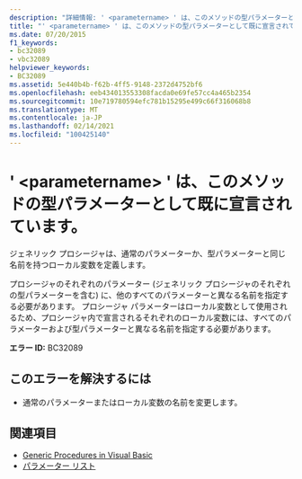 ```yaml
---
description: "詳細情報: ' <parametername> ' は、このメソッドの型パラメーターとして既に宣言されています"
title: "' <parametername> ' は、このメソッドの型パラメーターとして既に宣言されています。"
ms.date: 07/20/2015
f1_keywords:
- bc32089
- vbc32089
helpviewer_keywords:
- BC32089
ms.assetid: 5e440b4b-f62b-4ff5-9148-2372d4752bf6
ms.openlocfilehash: eeb434013553308facda0e69fe57cc4a465b2354
ms.sourcegitcommit: 10e719780594efc781b15295e499c66f316068b8
ms.translationtype: MT
ms.contentlocale: ja-JP
ms.lasthandoff: 02/14/2021
ms.locfileid: "100425140"
---
```

# <a name="parametername-is-already-declared-as-a-type-parameter-of-this-method"></a>' \<parametername> ' は、このメソッドの型パラメーターとして既に宣言されています。

ジェネリック プロシージャは、通常のパラメーターか、型パラメーターと同じ名前を持つローカル変数を定義します。  
  
 プロシージャのそれぞれのパラメーター (ジェネリック プロシージャのそれぞれの型パラメーターを含む) に、他のすべてのパラメーターと異なる名前を指定する必要があります。 プロシージャ パラメーターはローカル変数として使用されるため、プロシージャ内で宣言されるそれぞれのローカル変数には、すべてのパラメーターおよび型パラメーターと異なる名前を指定する必要があります。  
  
 **エラー ID:** BC32089  
  
## <a name="to-correct-this-error"></a>このエラーを解決するには  
  
- 通常のパラメーターまたはローカル変数の名前を変更します。  
  
## <a name="see-also"></a>関連項目

- [Generic Procedures in Visual Basic](../programming-guide/language-features/data-types/generic-procedures.md)
- [パラメーター リスト](../language-reference/statements/parameter-list.md)
